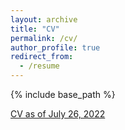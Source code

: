 ```yaml
---
layout: archive
title: "CV"
permalink: /cv/
author_profile: true
redirect_from:
  - /resume
---
```


{% include base_path %}

[CV as of July 26, 2022](http://jamesnormington.github.io/files/cv.pdf)

